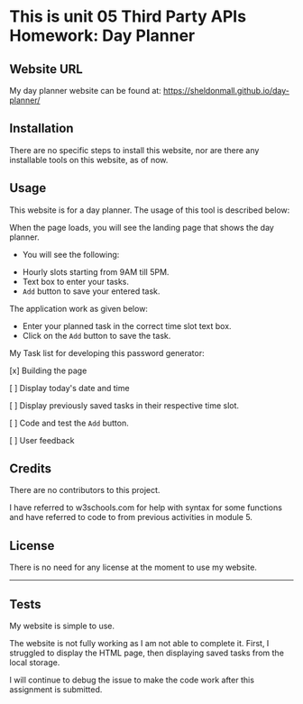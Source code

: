 # This is unit 05 Third Party APIs Homework: Day Planner

## Website URL

My day planner website can be found at: https://sheldonmall.github.io/day-planner/

## Installation

There are no specific steps to install this website, nor are there any installable tools on this website, as of now.


## Usage 

This website is for a day planner. The usage of this tool is described below:

When the page loads, you will see the landing page that shows the day planner. 

* You will see the following:
- Hourly slots starting from 9AM till 5PM.
- Text box to enter your tasks.
- `Add` button to save your entered task.
 
The application work as given below:

- Enter your planned task in the correct time slot text box. 
- Click on the `Add` button to save the task. 

My Task list for developing this password generator:

[x] Building the page

[ ] Display today's date and time

[ ] Display previously saved tasks in their respective time slot.

[ ] Code and test the `Add` button.

[ ] User feedback 


## Credits

There are no contributors to this project.

I have referred to w3schools.com for help with syntax for some functions and have referred to code to from previous activities in module 5.


## License

There is no need for any license at the moment to use my website.

---

## Tests

My website is simple to use. 

The website is not fully working as I am not able to complete it. First, I struggled to display the HTML page, then displaying saved tasks from the local storage. 

I will continue to debug the issue to make the code work after this assignment is submitted.
